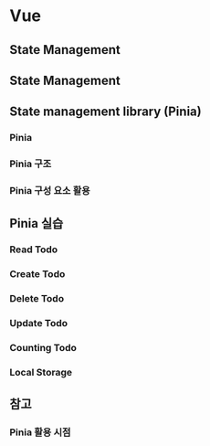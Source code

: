 # Vue

## State Management



## State Management





## State management library (Pinia)

### Pinia





### Pinia 구조





### Pinia 구성 요소 활용





## Pinia 실습

### Read Todo





### Create Todo





### Delete Todo





### Update Todo





### Counting Todo





### Local Storage







## 참고

### Pinia 활용 시점